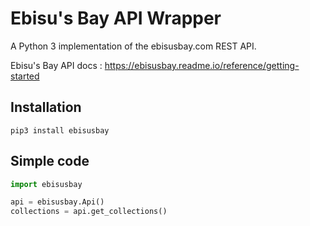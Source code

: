 # Ebisu's Bay API Wrapper

A Python 3 implementation of the ebisusbay.com REST API.

Ebisu's Bay API docs : https://ebisusbay.readme.io/reference/getting-started

## Installation
```
pip3 install ebisusbay
```

## Simple code
```python
import ebisusbay

api = ebisusbay.Api()
collections = api.get_collections()
```
